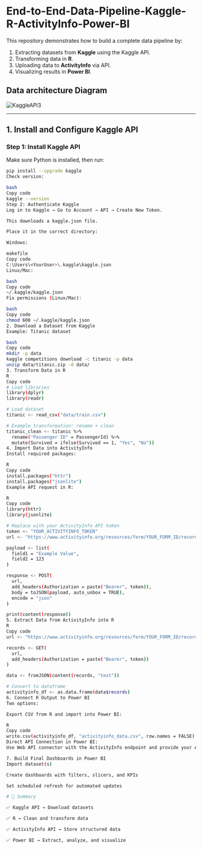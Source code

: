 # End-to-End-Data-Pipeline-Kaggle-R-ActivityInfo-Power-BI
This repository demonstrates how to build a complete data pipeline by:  
1. Extracting datasets from **Kaggle** using the Kaggle API.  
2. Transforming data in **R**.  
3. Uploading data to **ActivityInfo** via API.  
4. Visualizing results in **Power BI**. 

## Data architecture Diagram
![KaggleAPI3](https://github.com/user-attachments/assets/7b27be49-db7c-40eb-b9ed-5fee57ef579b)

---

## 1. Install and Configure Kaggle API  

### Step 1: Install Kaggle API  
Make sure Python is installed, then run:  

```bash
pip install --upgrade kaggle
Check version:

bash
Copy code
kaggle --version
Step 2: Authenticate Kaggle
Log in to Kaggle → Go to Account → API → Create New Token.

This downloads a kaggle.json file.

Place it in the correct directory:

Windows:

makefile
Copy code
C:\Users\<YourUser>\.kaggle\kaggle.json
Linux/Mac:

bash
Copy code
~/.kaggle/kaggle.json
Fix permissions (Linux/Mac):

bash
Copy code
chmod 600 ~/.kaggle/kaggle.json
2. Download a Dataset from Kaggle
Example: Titanic dataset

bash
Copy code
mkdir -p data
kaggle competitions download -c titanic -p data
unzip data/titanic.zip -d data/
3. Transform Data in R
R
Copy code
# Load libraries
library(dplyr)
library(readr)

# Load dataset
titanic <- read_csv("data/train.csv")

# Example transformation: rename + clean
titanic_clean <- titanic %>%
  rename("Passenger ID" = PassengerId) %>%
  mutate(Survived = ifelse(Survived == 1, "Yes", "No"))
4. Import Data into ActivityInfo
Install required packages:

R
Copy code
install.packages("httr")
install.packages("jsonlite")
Example API request in R:

R
Copy code
library(httr)
library(jsonlite)

# Replace with your ActivityInfo API token
token <- "YOUR_ACTIVITYINFO_TOKEN"
url <- "https://www.activityinfo.org/resources/form/YOUR_FORM_ID/record"

payload <- list(
  field1 = "Example Value",
  field2 = 123
)

response <- POST(
  url,
  add_headers(Authorization = paste("Bearer", token)),
  body = toJSON(payload, auto_unbox = TRUE),
  encode = "json"
)

print(content(response))
5. Extract Data from ActivityInfo into R
R
Copy code
url <- "https://www.activityinfo.org/resources/form/YOUR_FORM_ID/records"

records <- GET(
  url,
  add_headers(Authorization = paste("Bearer", token))
)

data <- fromJSON(content(records, "text"))

# Convert to dataframe
activityinfo_df <- as.data.frame(data$records)
6. Connect R Output to Power BI
Two options:

Export CSV from R and import into Power BI:

R
Copy code
write.csv(activityinfo_df, "activityinfo_data.csv", row.names = FALSE)
Direct API Connection in Power BI:
Use Web API connector with the ActivityInfo endpoint and provide your API token.

7. Build Final Dashboards in Power BI
Import dataset(s)

Create dashboards with filters, slicers, and KPIs

Set scheduled refresh for automated updates

# 📌 Summary

✅ Kaggle API → Download datasets

✅ R → Clean and transform data

✅ ActivityInfo API → Store structured data

✅ Power BI → Extract, analyze, and visualize
